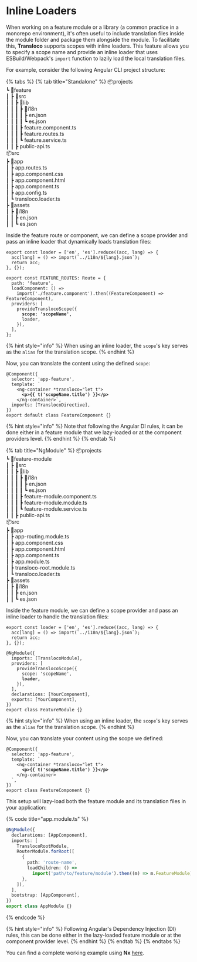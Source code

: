 # Inline Loaders

When working on a feature module or a library (a common practice in a monorepo environment), it's often useful to include translation files inside the module folder and package them alongside the module. To facilitate this, **Transloco** supports scopes with inline loaders. This feature allows you to specify a scope name and provide an inline loader that uses ESBuild/Webpack's `import` function to lazily load the local translation files.

For example, consider the following Angular CLI project structure:

{% tabs %}
{% tab title="Standalone" %}
📦projects\
┗ 📂feature\
┃ ┣ 📂src\
┃ ┃ ┣ 📂lib\
┃ ┃ ┃ ┣ 📂i18n\
┃ ┃ ┃ ┃ ┣ en.json\
┃ ┃ ┃ ┃ ┗ es.json\
┃ ┃ ┃ ┣ feature.component.ts\
┃ ┃ ┃ ┣ feature.routes.ts\
┃ ┃ ┃ ┗ feature.service.ts\
┃ ┃ ┣ public-api.ts\
📦src\
┣ 📂app\
┃ ┣ app.routes.ts\
┃ ┣ app.component.css\
┃ ┣ app.component.html\
┃ ┣ app.component.ts\
┃ ┣ app.config.ts\
┃ ┗ transloco.loader.ts\
┣ 📂assets\
┃ ┣ 📂i18n\
┃ ┃ ┣ en.json\
┃ ┃ ┗ es.json



Inside the feature route or component, we can define a scope provider and pass an inline loader that dynamically loads translation files:

<pre class="language-ts" data-title="feature.routes.ts"><code class="lang-ts">export const loader = ['en', 'es'].reduce((acc, lang) => {
  acc[lang] = () => import(`../i18n/${lang}.json`);
  return acc;
}, {});

export const FEATURE_ROUTES: Route = {
  path: 'feature',
  loadComponent: () =>
    import('./feature.component').then((FeatureComponent) => FeatureComponent),
  providers: [
    provideTranslocoScope({
<strong>      scope: 'scopeName',
</strong>      loader,
    }),
  ],
};
</code></pre>

{% hint style="info" %}
When using an inline loader, the `scope`'s key serves as the `alias` for the translation scope.
{% endhint %}

Now, you can translate the content using the defined `scope`:

<pre class="language-ts" data-title="feature.component.ts"><code class="lang-ts">@Component({
  selector: 'app-feature',
  template: ` 
    &#x3C;ng-container *transloco="let t">
<strong>      &#x3C;p>{{ t('scopeName.title') }}&#x3C;/p>
</strong>    &#x3C;/ng-container>`,
  imports: [TranslocoDirective],
})
export default class FeatureComponent {}
</code></pre>

{% hint style="info" %}
Note that following the Angular DI rules, it can be done either in a feature module that we lazy-loaded or at the component providers level.
{% endhint %}
{% endtab %}

{% tab title="NgModule" %}
📦projects\
┗ 📂feature-module\
┃ ┣ 📂src\
┃ ┃ ┣ 📂lib\
┃ ┃ ┃ ┣ 📂i18n\
┃ ┃ ┃ ┃ ┣ en.json\
┃ ┃ ┃ ┃ ┗ es.json\
┃ ┃ ┃ ┣ feature-module.component.ts\
┃ ┃ ┃ ┣ feature-module.module.ts\
┃ ┃ ┃ ┗ feature-module.service.ts\
┃ ┃ ┣ public-api.ts\
📦src\
┣ 📂app\
┃ ┣ app-routing.module.ts\
┃ ┣ app.component.css\
┃ ┣ app.component.html\
┃ ┣ app.component.ts\
┃ ┣ app.module.ts\
┃ ┣ transloco-root.module.ts\
┃ ┗ transloco.loader.ts\
┣ 📂assets\
┃ ┣ 📂i18n\
┃ ┃ ┣ en.json\
┃ ┃ ┗ es.json



Inside the feature module, we can define a scope provider and pass an inline loader to handle the translation files:

<pre class="language-typescript" data-title="feature.module.ts"><code class="lang-typescript">export const loader = ['en', 'es'].reduce((acc, lang) => {
  acc[lang] = () => import(`../i18n/${lang}.json`);
  return acc;
}, {});

@NgModule({
  imports: [TranslocoModule],
  providers: [
    provideTranslocoScope({
      scope: 'scopeName',
<strong>      loader,
</strong>    }),
  ],
  declarations: [YourComponent],
  exports: [YourComponent],
})
export class FeatureModule {}
</code></pre>

{% hint style="info" %}
When using an inline loader, the `scope`'s key serves as the `alias` for the translation scope.
{% endhint %}

Now, you can translate your content using the scope we defined:

<pre class="language-typescript" data-title="feature.component.ts"><code class="lang-typescript">@Component({
  selector: 'app-feature',
  template: `
    &#x3C;ng-container *transloco="let t">
<strong>      &#x3C;p>{{ t('scopeName.title') }}&#x3C;/p>
</strong>    &#x3C;/ng-container>
  `,
})
export class FeatureComponent {}
</code></pre>

This setup will lazy-load both the feature module and its translation files in your application:

{% code title="app.module.ts" %}
```typescript
@NgModule({
  declarations: [AppComponent],
  imports: [
    TranslocoRootModule,
    RouterModule.forRoot([
      {
        path: 'route-name',
        loadChildren: () =>
          import('path/to/feature/module').then((m) => m.FeatureModule),
      },
    ]),
  ],
  bootstrap: [AppComponent],
})
export class AppModule {}
```
{% endcode %}

{% hint style="info" %}
Following Angular's Dependency Injection (DI) rules, this can be done either in the lazy-loaded feature module or at the component provider level.
{% endhint %}
{% endtab %}
{% endtabs %}

You can find a complete working example using **Nx** [here](https://github.com/NetanelBasal/transloco-with-nx-libs).

